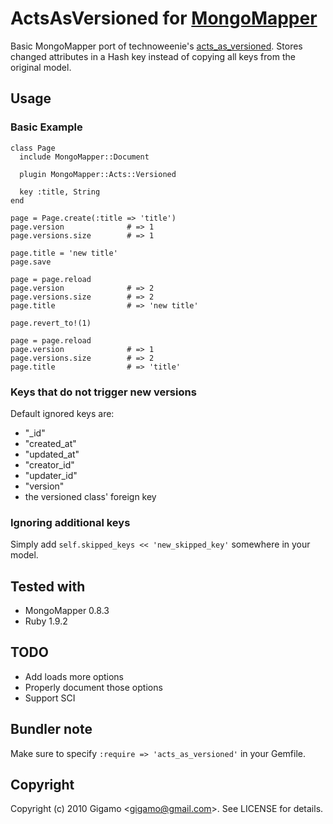 # ActsAsVersioned for [MongoMapper](http://github.com/jnunemaker/mongomapper)

Basic MongoMapper port of technoweenie's [acts_as_versioned](http://github.com/technoweenie/acts_as_versioned). Stores changed attributes in a Hash key instead of copying all keys from the original model.

## Usage

### Basic Example

    class Page
      include MongoMapper::Document

      plugin MongoMapper::Acts::Versioned

      key :title, String
    end

    page = Page.create(:title => 'title')
    page.version              # => 1
    page.versions.size        # => 1

    page.title = 'new title'
    page.save

    page = page.reload
    page.version              # => 2
    page.versions.size        # => 2
    page.title                # => 'new title'

    page.revert_to!(1)

    page = page.reload
    page.version              # => 1
    page.versions.size        # => 2
    page.title                # => 'title'

### Keys that do not trigger new versions

Default ignored keys are:

* "\_id"
* "created\_at"
* "updated\_at"
* "creator\_id"
* "updater\_id"
* "version"
* the versioned class' foreign key

### Ignoring additional keys

Simply add `self.skipped_keys << 'new_skipped_key'` somewhere in your model.

## Tested with

* MongoMapper 0.8.3
* Ruby 1.9.2

## TODO

* Add loads more options
* Properly document those options
* Support SCI

## Bundler note

Make sure to specify `:require => 'acts_as_versioned'` in your Gemfile.

## Copyright

Copyright (c) 2010 Gigamo &lt;gigamo@gmail.com&gt;. See LICENSE for details.
